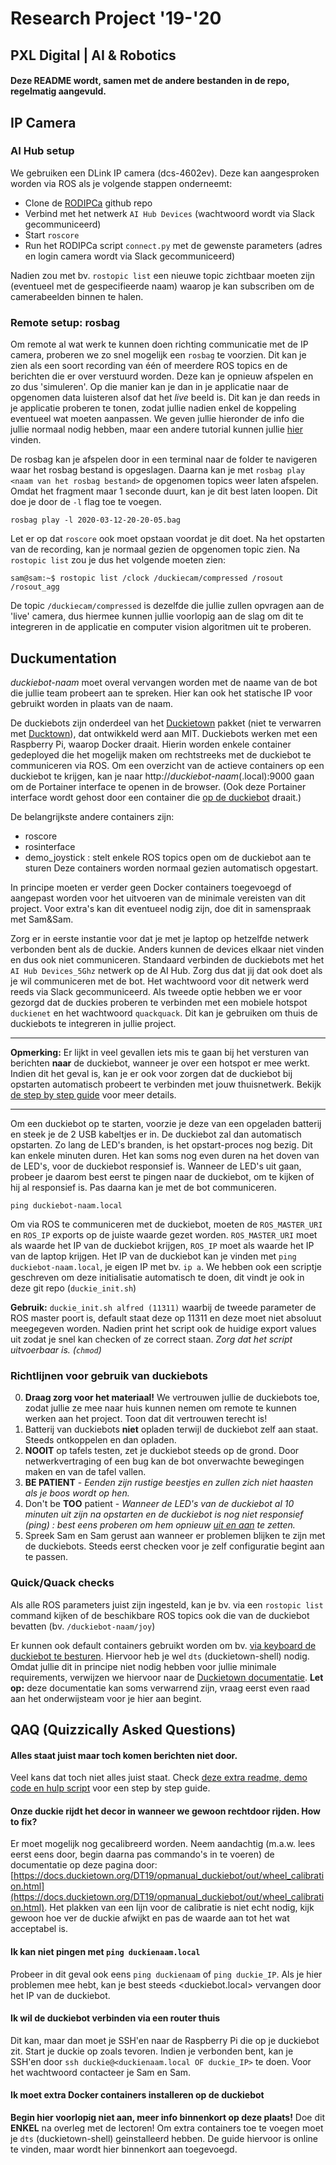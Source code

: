 # Research Project '19-'20
## PXL Digital | AI & Robotics

#### Deze README wordt, samen met de andere bestanden in de repo, regelmatig aangevuld.

## IP Camera

### AI Hub setup
We gebruiken een DLink IP camera (dcs-4602ev). Deze kan aangesproken worden via ROS als je volgende stappen onderneemt:
- Clone de [RODIPCa](https://github.com/PXLRoboticsLab/RODIPCa) github repo
- Verbind met het netwerk ```AI Hub Devices``` (wachtwoord wordt via Slack gecommuniceerd)
- Start ```roscore```
- Run het RODIPCa script ```connect.py``` met de gewenste parameters (adres en login camera wordt via Slack gecommuniceerd)

Nadien zou met bv. ```rostopic list``` een nieuwe topic zichtbaar moeten zijn (eventueel met de gespecifieerde naam) waarop je kan subscriben om de camerabeelden binnen te halen.

### Remote setup: rosbag
Om remote al wat werk te kunnen doen richting communicatie met de IP camera, proberen we zo snel mogelijk een `rosbag` te voorzien. Dit kan je zien als een soort recording van één of meerdere ROS topics en de berichten die er over verstuurd worden. Deze kan je opnieuw afspelen en zo dus 'simuleren'. Op die manier kan je dan in je applicatie naar de opgenomen data luisteren alsof dat het *live* beeld is. Dit kan je dan reeds in je applicatie proberen te tonen, zodat jullie nadien enkel de koppeling eventueel wat moeten aanpassen.
We geven jullie hieronder de info die jullie normaal nodig hebben, maar een andere tutorial kunnen jullie [hier](http://wiki.ros.org/rosbag/Tutorials/Recording%20and%20playing%20back%20data) vinden.

De rosbag kan je afspelen door in een terminal naar de folder te navigeren waar het rosbag bestand is opgeslagen. Daarna kan je met `rosbag play <naam van het rosbag bestand>` de opgenomen topics weer laten afspelen. Omdat het fragment maar 1 seconde duurt, kan je dit best laten loopen. Dit doe je door de `-l` flag toe te voegen.

`rosbag play -l 2020-03-12-20-20-05.bag`

Let er op dat `roscore` ook moet opstaan voordat je dit doet. Na het opstarten van de recording, kan je normaal gezien de opgenomen topic zien. Na `rostopic list` zou je dus het volgende moeten zien:

`sam@sam:~$ rostopic list
/clock
/duckiecam/compressed
/rosout
/rosout_agg`

De topic `/duckiecam/compressed` is dezelfde die jullie zullen opvragen aan de 'live' camera, dus hiermee kunnen jullie voorlopig aan de slag om dit te integreren in de applicatie en computer vision algoritmen uit te proberen.

## Duckumentation
*duckiebot-naam* moet overal vervangen worden met de naame van de bot die jullie team probeert aan te spreken. Hier kan ook het statische IP voor gebruikt worden in plaats van de naam.

De duckiebots zijn onderdeel van het [Duckietown](https://www.duckietown.org/) pakket (niet te verwarren met [Ducktown](https://nl.wikipedia.org/wiki/Ducktown)), dat ontwikkeld werd aan MIT. 
Duckiebots werken met een Raspberry Pi, waarop Docker draait. Hierin worden enkele container gedeployed die het mogelijk maken om rechtstreeks met de duckiebot te communiceren via ROS.
Om een overzicht van de actieve containers op een duckiebot te krijgen, kan je naar http://*duckiebot-naam*(.local):9000 gaan om de Portainer interface te openen in de browser. (Ook deze Portainer interface wordt gehost door een container die [op de duckiebot](https://jfk.men/app/uploads/2019/10/Inception-film.png) draait.)

De belangrijkste andere containers zijn:
- roscore
- rosinterface
- demo_joystick : stelt enkele ROS topics open om de duckiebot aan te sturen
Deze containers worden normaal gezien automatisch opgestart.

In principe moeten er verder geen Docker containers toegevoegd of aangepast worden voor het uitvoeren van de minimale vereisten van dit project. Voor extra's kan dit eventueel nodig zijn, doe dit in samenspraak met Sam&Sam.

Zorg er in eerste instantie voor dat je met je laptop op hetzelfde netwerk verbonden bent als de duckie. Anders kunnen de devices elkaar niet vinden en dus ook niet communiceren. Standaard verbinden de duckiebots met het `AI Hub Devices_5Ghz` netwerk op de AI Hub. Zorg dus dat jij dat ook doet als je wil communiceren met de bot. Het wachtwoord voor dit netwerk werd reeds via Slack gecommuniceerd.
Als tweede optie hebben we er voor gezorgd dat de duckies proberen te verbinden met een mobiele hotspot `duckienet` en het wachtwoord `quackquack`. Dit kan je gebruiken om thuis de duckiebots te integreren in jullie project.

***
**Opmerking:** Er lijkt in veel gevallen iets mis te gaan bij het versturen van berichten **naar** de duckiebot, wanneer je over een hotspot er mee werkt. Indien dit het geval is, kan je er ook voor zorgen dat de duckiebot bij opstarten automatisch probeert te verbinden met jouw thuisnetwerk. Bekijk [de step by step guide](duckie_demos) voor meer details.
***

Om een duckiebot op te starten, voorzie je deze van een opgeladen batterij en steek je de 2 USB kabeltjes er in. De duckiebot zal dan automatisch opstarten. Zo lang de LED's branden, is het opstart-proces nog bezig. Dit kan enkele minuten duren. Het kan soms nog even duren na het doven van de LED's, voor de duckiebot responsief is. Wanneer de LED's uit gaan, probeer je daarom best eerst te pingen naar de duckiebot, om te kijken of hij al responsief is. Pas daarna kan je met de bot communiceren.

```ping duckiebot-naam.local```

Om via ROS te communiceren met de duckiebot, moeten de `ROS_MASTER_URI` en `ROS_IP` exports op de juiste waarde gezet worden. `ROS_MASTER_URI` moet als waarde het IP van de duckiebot krijgen, `ROS_IP` moet als waarde het IP van de laptop krijgen.
Het IP van de duckiebot kan je vinden met ```ping duckiebot-naam.local```, je eigen IP met bv. ```ip a```.
We hebben ook een scriptje geschreven om deze initialisatie automatisch te doen, dit vindt je ook in deze git repo (`duckie_init.sh`)

**Gebruik:** `duckie_init.sh alfred (11311)` waarbij de tweede parameter de ROS master poort is, default staat deze op 11311 en deze moet niet absoluut meegegeven worden. Nadien print het script ook de huidige export values uit zodat je snel kan checken of ze correct staan. *Zorg dat het script uitvoerbaar is. (`chmod`)*

### Richtlijnen voor gebruik van duckiebots

0. **Draag zorg voor het materiaal!** We vertrouwen jullie de duckiebots toe, zodat jullie ze mee naar huis kunnen nemen om remote te kunnen werken aan het project. Toon dat dit vertrouwen terecht is!
1. Batterij van duckiebots **niet** opladen terwijl de duckiebot zelf aan staat. Steeds ontkoppelen en dan opladen.
2. **NOOIT** op tafels testen, zet je duckiebot steeds op de grond. Door netwerkvertraging of een bug kan de bot onverwachte bewegingen maken en van de tafel vallen. 
3. **BE PATIENT** - *Eenden zijn rustige beestjes en zullen zich niet haasten als je boos wordt op hen.*
4. Don't be **TOO** patient - *Wanneer de LED's van de duckiebot al 10 minuten uit zijn na opstarten en de duckiebot is nog niet responsief (ping) : best eens proberen om hem opnieuw [uit en aan](https://www.cipher-it.co.uk/wp-content/uploads/2017/11/ITCrow.jpg) te zetten.*
5. Spreek Sam en Sam gerust aan wanneer er problemen blijken te zijn met de duckiebots. Steeds eerst checken voor je zelf configuratie begint aan te passen.

### Quick/Quack checks

Als alle ROS parameters juist zijn ingesteld, kan je bv. via een `rostopic list` command kijken of de beschikbare ROS topics ook die van de duckiebot bevatten (bv. ```/duckiebot-naam/joy```)

Er kunnen ook default containers gebruikt worden om bv. [via keyboard de duckiebot te besturen](https://docs.duckietown.org/DT19/opmanual_duckiebot/out/rc_control.html). Hiervoor heb je wel `dts` (duckietown-shell) nodig. Omdat jullie dit in principe niet nodig hebben voor jullie minimale requirements, verwijzen we hiervoor naar de [Duckietown documentatie](https://docs.duckietown.org/DT19/opmanual_duckiebot/out/laptop_setup.html).
**Let op:** deze documentatie kan soms verwarrend zijn, vraag eerst even raad aan het onderwijsteam voor je hier aan begint.

## QAQ (Quizzically Asked Questions)

#### Alles staat juist maar toch komen berichten niet door.
Veel kans dat toch niet alles juist staat. Check [deze extra readme, demo code en hulp script](duckie_demos) voor een step by step guide.

#### Onze duckie rijdt het decor in wanneer we gewoon rechtdoor rijden. How to fix?
Er moet mogelijk nog gecalibreerd worden. Neem aandachtig (m.a.w. lees eerst eens door, begin daarna pas commando's in te voeren) de documentatie op deze pagina door: [https://docs.duckietown.org/DT19/opmanual_duckiebot/out/wheel_calibration.html](https://docs.duckietown.org/DT19/opmanual_duckiebot/out/wheel_calibration.html). Het plakken van een lijn voor de calibratie is niet echt nodig, kijk gewoon hoe ver de duckie afwijkt en pas de waarde aan tot het wat acceptabel is.

#### Ik kan niet pingen met `ping duckienaam.local`
Probeer in dit geval ook eens `ping duckienaam` of `ping duckie_IP`. Als je hier problemen mee hebt, kan je best steeds <duckiebot.local> vervangen door het IP van de duckiebot.

#### Ik wil de duckiebot verbinden via een router thuis
Dit kan, maar dan moet je SSH'en naar de Raspberry Pi die op je duckiebot zit. Start je duckie op zoals tevoren. Indien je verbonden bent, kan je SSH'en door `ssh duckie@<duckienaam.local OF duckie_IP>` te doen. Voor het wachtwoord contacteer je Sam en Sam. 

#### Ik moet extra Docker containers installeren op de duckiebot
**Begin hier voorlopig niet aan, meer info binnenkort op deze plaats!**
Doe dit __ENKEL__ na overleg met de lectoren! Om extra containers toe te voegen moet je `dts` (duckietown-shell) geinstalleerd hebben. De guide hiervoor is online te vinden, maar wordt hier binnenkort aan toegevoegd.
